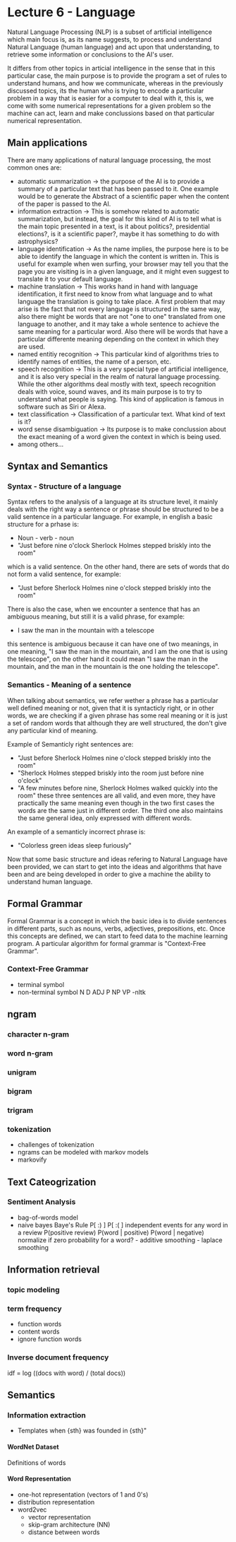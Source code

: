 # Lecture 6 - Language

Natural Language Processing (NLP) is a subset of artificial intelligence which
main focus is, as its name suggests, to process and understand Natural Language
(human language) and act upon that understanding, to retrieve some information
or conclusions to the AI's user.

It differs from other topics in articial intelligence in the sense that in this
particular case, the main purpose is to provide the program a set of rules to
understand humans, and how we communicate, whereas in the previously discussed
topics, its the human who is trying to encode a particular problem in a way
that is easier for a computer to deal with it, this is, we come with some
numerical representations for a given problem so the machine can act, learn and
make conclussions based on that particular numerical representation.

## Main applications
There are many applications of natural language processing, the most common
ones are:
- automatic summarization -> the purpose of the AI is to provide a summary of a
        particular text that has been passed to it. One example would be to
        generate the Abstract of a scientific paper when the content of the
        paper is passed to the AI.
- information extraction -> This is somehow related to automatic summarization,
        but instead, the goal for this kind of AI is to tell what is the main
        topic presented in a text, is it about politics?, presidential
        elections?, is it a scientific paper?, maybe it has something to do
        with astrophysics?
- language identification -> As the name implies, the purpose here is to be
        able to identify the language in which the content is written in. This
        is useful for example when wen surfing, your browser may tell you that
        the page you are visiting is in a given language, and it might even
        suggest to translate it to your default language.
- machine translation -> This works hand in hand with language identification,
        it first need to know from what language and to what language the
        translation is going to take place. A first problem that may arise is
        the fact that not every language is structured in the same way, also
        there might be words that are not "one to one" translated from one
        language to another, and it may take a whole sentence to achieve the
        same meaning for a particular word. Also there will be words that have
        a particular differente meaning depending on the context in which they
        are used.
- named entitiy recognition -> This particular kind of algorithms tries to
        identify names of entities, the name of a person, etc.
- speech recognition -> This is a very special type of artificial intelligence,
        and it is also very special in the realm of natural language
        processing. While the other algorithms deal mostly with text, speech
        recognition deals with voice, sound waves, and its main purpose is to
        try to understand what people is saying. This kind of application is
        famous in software such as Siri or Alexa.
- text classification -> Classification of a particular text. What kind of text
        is it?
- word sense disambiguation -> Its purpose is to make conclussion about the
        exact meaning of a word given the context in which is being used.
- among others...

## Syntax and Semantics
### Syntax - Structure of a language
Syntax refers to the analysis of a language at its structure level, it mainly
deals with the right way a sentence or phrase should be structured to be a
valid sentence in a particular language. For example, in english a basic
structure for a prhase is:
- Noun - verb - noun
- "Just before nine o'clock Sherlock Holmes stepped briskly into the room"

which is a valid sentence. On the other hand, there are sets of words that do
not form a valid sentence, for example:
- "Just before Sherlock Holmes nine o'clock stepped briskly into the room"

There is also the case, when we encounter a sentence that has an ambiguous
meaning, but still it is a valid phrase, for example:
- I saw the man in the mountain with a telescope

this sentence is ambiguous because it can have one of two meanings, in one
meaning, "I saw the man in the mountain, and I am the one that is using the
telescope", on the other hand it could mean "I saw the man in the mountain, and
the man in the mountain is the one holding the telescope".

### Semantics - Meaning of a sentence
When talking about semantics, we refer wether a phrase has a particular well
defined meaning or not, given that it is syntacticly right, or in other words,
we are checking if a given phrase has some real meaning or it is just a set of
random words that although they are well structured, the don't give any
particular kind of meaning.

Example of Semanticly right sentences are:
- "Just before Sherlock Holmes nine o'clock stepped briskly into the room"
- "Sherlock Holmes stepped briskly into the room just before nine o'clock"
- "A few minutes before nine, Sherlock Holmes walked quickly into the room"
these three sentences are all valid, and even more, they have practically the
same meaning even though in the two first cases the words are the same just in
different order. The third one also maintains the same general idea, only
expressed with different words.

An example of a semanticly incorrect phrase is:
- "Colorless green ideas sleep furiously"

Now that some basic structure and ideas refering to Natural Language have been
provided, we can start to get into the ideas and algorithms that have been and
are being developed in order to give a machine the ability to understand human
language.

## Formal Grammar
Formal Grammar is a concept in which the basic idea is to divide sentences in
different parts, such as nouns, verbs, adjectives, prepositions, etc. Once this
concepts are defined, we can start to feed data to the machine learning
program. A particular algorithm for formal grammar is "Context-Free Grammar".

### Context-Free Grammar
- terminal symbol
- non-terminal symbol
N
D
ADJ
P
NP
VP
-nltk

## ngram
### character n-gram
### word n-gram
### unigram
### bigram
### trigram
### tokenization
- challenges of tokenization
- ngrams can be modeled with markov models
- markovify

## Text Cateogrization
### Sentiment Analysis
- bag-of-words model
- naive bayes
    Baye's Rule
    P[ :) ]
    P[ :( ]
    independent events for any word in a review
    P(positive review)
    P(word | positive)
    P(word | negative)
    normalize
    if zero probability for a word?
        - additive smoothing
        - laplace smoothing

## Information retrieval
### topic modeling
### term frequency
- function words
- content words
- ignore function words

### Inverse document frequency
idf = log ((docs with word) / (total docs))

## Semantics
### Information extraction
- Templates when {sth} was founded in {sth}"

#### WordNet Dataset
Definitions of words

#### Word Representation
- one-hot representation (vectors of 1 and 0's)
- distribution representation
- word2vec
    - vector representation
    - skip-gram architecture (NN)
    - distance between words
